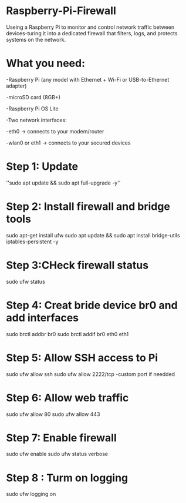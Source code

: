 # Raspberry-Pi-Firewall
Useing a Raspberry Pi to monitor and control network traffic between devices-turing it into 
a dedicated firewall that filters, logs, and protects systems on the network.

# What you need: 
-Raspberry Pi (any model with Ethernet + Wi-Fi or USB-to-Ethernet adapter)

-microSD card (8GB+)

-Raspberry Pi OS Lite

-Two network interfaces:

-eth0 → connects to your modem/router

-wlan0 or eth1 → connects to your secured devices

# Step 1: Update 

''sudo apt update && sudo apt full-upgrade -y''


 # Step 2: Install firewall and bridge tools                                                 
sudo apt-get install ufw 
sudo apt update && sudo apt install bridge-utils iptables-persistent -y


# Step 3:CHeck firewall status 
 sudo ufw status

 # Step 4: Creat bride device br0 and add interfaces 
 sudo brctl addbr br0
 sudo brctl addif br0 eth0 eth1
 
 # Step 5: Allow SSH access to Pi
sudo ufw allow ssh
 sudo ufw allow 2222/tcp  -custom port if needded 

 # Step 6: Allow web traffic 
sudo ufw allow 80
sudo ufw allow 443

# Step 7: Enable firewall
sudo ufw enable
sudo ufw status verbose

# Step 8 : Turm on logging 
sudo ufw logging on
